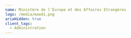 ```yaml
---
name: Ministère de l'Europe et des Affaires Etrangères
logo: /media/maedi.png
ariaHidden: true
client_tags:
  - Administration
---
```


